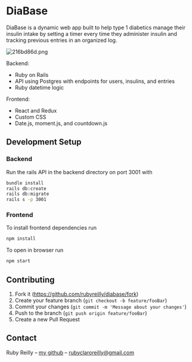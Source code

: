 # DiaBase

DiaBase is a dynamic web app built to help type 1 diabetics manage their insulin intake by setting a timer every time they administer insulin and tracking previous entries in an organized log.

![216bd86d.png](:storage/5d122950-5bcb-4df7-8d0e-3dad86297c15/216bd86d.png)

Backend:
+ Ruby on Rails
+ API using Postgres with endpoints for users, insulins, and entries
+ Ruby datetime logic

Frontend:
+ React and Redux
+ Custom CSS
+ Date.js, moment.js, and countdown.js

## Development Setup

### Backend

Run the rails API in the backend directory on port 3001 with

```bash
bundle install
rails db:create
rails db:migrate
rails s -p 3001
```

### Frontend
To install frontend dependencies run

```bash
npm install
```
To open in browser run

```bash
npm start
```

## Contributing
1.  Fork it (https://github.com/rubyreilly/diabase/fork)
2.  Create your feature branch (`git checkout -b feature/fooBar`)
3.  Commit your changes (`git commit -m 'Message about your changes'`)
4.  Push to the branch (`git push origin feature/fooBar`)
5.  Create a new Pull Request

## Contact

Ruby Reilly – [my github](https://github.com/rubyreilly) – [rubyclaroreilly@gmail.com](mailto:rubyclaroreilly@gmail.com)
